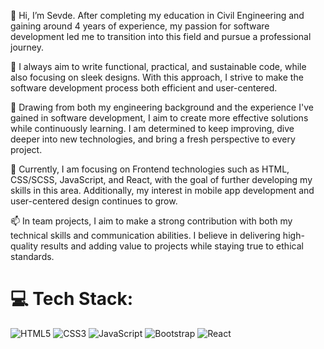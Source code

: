 👋 Hi, I’m Sevde. After completing my education in Civil Engineering and gaining around 4 years of experience, my passion for software development led me to transition into this field and pursue a professional journey.

👀 I always aim to write functional, practical, and sustainable code, while also focusing on sleek designs. With this approach, I strive to make the software development process both efficient and user-centered.

🌱 Drawing from both my engineering background and the experience I've gained in software development, I aim to create more effective solutions while continuously learning. I am determined to keep improving, dive deeper into new technologies, and bring a fresh perspective to every project.

💞️ Currently, I am focusing on Frontend technologies such as HTML, CSS/SCSS, JavaScript, and React, with the goal of further developing my skills in this area. Additionally, my interest in mobile app development and user-centered design continues to grow.

📫 In team projects, I aim to make a strong contribution with both my technical skills and communication abilities. I believe in delivering high-quality results and adding value to projects while staying true to ethical standards.

# 💻 Tech Stack:
![HTML5](https://img.shields.io/badge/html5-%23E34F26.svg?style=for-the-badge&logo=html5&logoColor=white) ![CSS3](https://img.shields.io/badge/css3-%231572B6.svg?style=for-the-badge&logo=css3&logoColor=white) ![JavaScript](https://img.shields.io/badge/javascript-%23323330.svg?style=for-the-badge&logo=javascript&logoColor=%23F7DF1E) ![Bootstrap](https://img.shields.io/badge/bootstrap-%238511FA.svg?style=for-the-badge&logo=bootstrap&logoColor=white) ![React](https://img.shields.io/badge/react-%2320232a.svg?style=for-the-badge&logo=react&logoColor=%2361DAFB)

